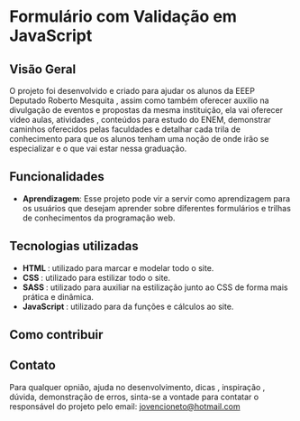 # Formulário com Validação em JavaScript

## Visão Geral

O projeto foi desenvolvido e criado para ajudar os alunos da EEEP Deputado Roberto Mesquita , assim como também oferecer auxilio na divulgação de eventos e propostas da mesma instituição, ela vai oferecer vídeo aulas, atividades , conteúdos para estudo do ENEM, demonstrar caminhos oferecidos pelas faculdades e detalhar cada trila de conhecimento para que os alunos tenham uma noção de onde irão se especializar e o que vai estar nessa graduação.

## Funcionalidades
- <strong>Aprendizagem</strong>:  Esse projeto pode vir a servir como aprendizagem para os usuários que desejam aprender sobre diferentes formulários e trilhas de conhecimentos da programação web.
  
## Tecnologias utilizadas
- <strong>HTML </strong>: utilizado para marcar e modelar todo o site.
- <strong>CSS </strong>: utilizado para estilizar todo o site.
- <strong>SASS </strong>: utilizado para auxiliar na estilização junto ao CSS de forma mais prática e dinâmica.
- <strong>JavaScript </strong>: utilizado para da funções e cálculos ao site.
## Como contribuir

## Contato
Para qualquer opnião, ajuda no desenvolvimento, dicas , inspiração , dúvida, demonstração de erros, sinta-se a vontade para contatar o responsável do projeto pelo email: jovencioneto@hotmail.com
